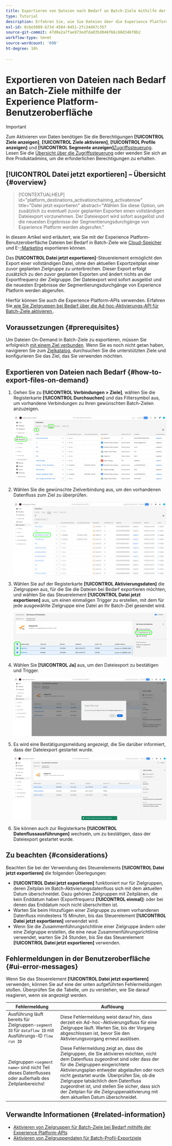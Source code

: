 ```yaml
---
title: Exportieren von Dateien nach Bedarf an Batch-Ziele mithilfe der Experience Platform-Benutzeroberfläche
type: Tutorial
description: Erfahren Sie, wie Sie Dateien über die Experience Platform-Benutzeroberfläche bei Bedarf in Batch-Ziele exportieren können.
exl-id: 0cbe5089-b73d-4584-8451-2fc34d47c357
source-git-commit: 47d0e2a7fae973edfda035d046f66c88d34bf8b2
workflow-type: tm+mt
source-wordcount: '690'
ht-degree: 16%

---
```



# Exportieren von Dateien nach Bedarf an Batch-Ziele mithilfe der Experience Platform-Benutzeroberfläche

>[!IMPORTANT]
> 
>Zum Aktivieren von Daten benötigen Sie die Berechtigungen **[!UICONTROL Ziele anzeigen]**, **[!UICONTROL Ziele aktivieren]**, **[!UICONTROL Profile anzeigen]** und **[!UICONTROL Segmente anzeigen]**[Zugriffssteuerung](/help/access-control/home.md#permissions). Lesen Sie die [Übersicht über die Zugriffssteuerung](/help/access-control/ui/overview.md) oder wenden Sie sich an Ihre Produktadmins, um die erforderlichen Berechtigungen zu erhalten.

## **[!UICONTROL Datei jetzt exportieren]** – Übersicht {#overview}

>[!CONTEXTUALHELP]
>id="platform_destinations_activationchaining_activatenow"
>title="Datei jetzt exportieren"
>abstract="Wählen Sie diese Option, um zusätzlich zu eventuell zuvor geplanten Exporten einen vollständigen Dateiexport vorzunehmen. Der Dateiexport wird sofort ausgelöst und die neuesten Ergebnisse der Segmentierungsdurchgänge von Experience Platform werden abgerufen."

In diesem Artikel wird erläutert, wie Sie mit der Experience Platform-Benutzeroberfläche Dateien bei Bedarf in Batch-Ziele wie [Cloud-Speicher](/help/destinations/catalog/cloud-storage/overview.md) und E-[-Marketing](/help/destinations/catalog/email-marketing/overview.md) exportieren können.

Das **[!UICONTROL Datei jetzt exportieren]**-Steuerelement ermöglicht den Export einer vollständigen Datei, ohne den aktuellen Exportzeitplan einer zuvor geplanten Zielgruppe zu unterbrechen. Dieser Export erfolgt zusätzlich zu den zuvor geplanten Exporten und ändert nichts an der Exportfrequenz der Zielgruppe. Der Dateiexport wird sofort ausgelöst und die neuesten Ergebnisse der Segmentierungsdurchgänge von Experience Platform werden abgerufen.

Hierfür können Sie auch die Experience Platform-APIs verwenden. Erfahren Sie[ wie Sie Zielgruppen bei Bedarf über die Ad-hoc-Aktivierungs-API für Batch-Ziele aktivieren ](/help/destinations/api/ad-hoc-activation-api.md).

## Voraussetzungen {#prerequisites}

Um Dateien On-Demand in Batch-Ziele zu exportieren, müssen Sie erfolgreich [mit einem Ziel verbunden](./connect-destination.md). Wenn Sie es noch nicht getan haben, navigieren Sie zum [Zielkatalog](../catalog/overview.md), durchsuchen Sie die unterstützten Ziele und konfigurieren Sie das Ziel, das Sie verwenden möchten.

## Exportieren von Dateien nach Bedarf {#how-to-export-files-on-demand}

1. Gehen Sie zu **[!UICONTROL Verbindungen > Ziele]**, wählen Sie die Registerkarte **[!UICONTROL Durchsuchen]** und das Filtersymbol aus, um vorhandene Verbindungen zu Ihren gewünschten Batch-Zielen anzuzeigen.

   ![Abbildung mit hervorgehobenen Informationen zum Aufrufen der Registerkarte „Durchsuchen“ und zum Filtern vorhandener Datenflüsse.](../assets/ui/activate-on-demand/browse-tab.png)

2. Wählen Sie die gewünschte Zielverbindung aus, um den vorhandenen Datenfluss zum Ziel zu überprüfen.

   ![Abbildung mit hervorgehobener Darstellung eines gefilterten Datenflusses.](../assets/ui/activate-on-demand/filtered-dataflow.png)

3. Wählen Sie auf der Registerkarte **[!UICONTROL Aktivierungsdaten]** die Zielgruppen aus, für die Sie die Dateien bei Bedarf exportieren möchten, und wählen Sie das Steuerelement **[!UICONTROL Datei jetzt exportieren]** aus, um einen einmaligen Trigger zu erstellen, mit dem für jede ausgewählte Zielgruppe eine Datei an Ihr Batch-Ziel gesendet wird.

   ![Abbildung mit hervorgehobener Schaltfläche „Datei jetzt exportieren“](../assets/ui/activate-on-demand/bulk-export-file-now.png)

4. Wählen Sie **[!UICONTROL Ja]** aus, um den Dateiexport zu bestätigen und Trigger.

   ![Bild mit dem Bestätigungsdialogfeld „Datei jetzt exportieren“.](../assets/ui/activate-on-demand/confirm-activation.png)

5. Es wird eine Bestätigungsmeldung angezeigt, die Sie darüber informiert, dass der Dateiexport gestartet wurde.

   ![Bild mit Bestätigung einer erfolgreichen Ad-hoc-Aktivierung.](../assets/ui/activate-on-demand/ad-hoc-success.png)

6. Sie können auch zur Registerkarte **[!UICONTROL Datenflussausführungen]** wechseln, um zu bestätigen, dass der Dateiexport gestartet wurde.

## Zu beachten {#considerations}

Beachten Sie bei der Verwendung des Steuerelements **[!UICONTROL Datei jetzt exportieren]** die folgenden Überlegungen:

* **[!UICONTROL Datei jetzt exportieren]** funktioniert nur für Zielgruppen, deren Zeitplan im Batch-Aktivierungsdatenfluss sich mit dem aktuellen Datum überschneidet. Dazu gehören Zielgruppen mit Zeitplänen, die kein Enddatum haben (Exportfrequenz **[!UICONTROL einmal]**) oder bei denen das Enddatum noch nicht überschritten ist.
* Warten Sie beim Hinzufügen einer Zielgruppe zu einem vorhandenen Datenfluss mindestens 15 Minuten, bis das Steuerelement **[!UICONTROL Datei jetzt exportieren]** verwendet wird.
* Wenn Sie die Zusammenführungsrichtlinie einer Zielgruppe ändern oder eine Zielgruppe erstellen, die eine neue Zusammenführungsrichtlinie verwendet, warten Sie 24 Stunden, bis Sie das Steuerelement **[!UICONTROL Datei jetzt exportieren]** verwenden.

## Fehlermeldungen in der Benutzeroberfläche {#ui-error-messages}

Wenn Sie das Steuerelement **[!UICONTROL Datei jetzt exportieren]** verwenden, können Sie auf eine der unten aufgeführten Fehlermeldungen stoßen. Überprüfen Sie die Tabelle, um zu verstehen, wie Sie darauf reagieren, wenn sie angezeigt werden.

| Fehlermeldung | Auflösung |
|---------|----------|
| Ausführung läuft bereits für Zielgruppen-`segment ID` für `dataflow ID` mit Ausführungs-ID `flow run ID` | Diese Fehlermeldung weist darauf hin, dass derzeit ein Ad-hoc-Aktivierungsfluss für eine Zielgruppe läuft. Warten Sie, bis der Vorgang abgeschlossen ist, bevor Sie den Aktivierungsvorgang erneut auslösen. |
| Zielgruppen `<segment name>` sind nicht Teil dieses Datenflusses oder außerhalb des Zeitplanbereichs! | Diese Fehlermeldung zeigt an, dass die Zielgruppen, die Sie aktivieren möchten, nicht dem Datenfluss zugeordnet sind oder dass der für die Zielgruppen eingerichtete Aktivierungsplan entweder abgelaufen oder noch nicht gestartet wurde. Überprüfen Sie, ob die Zielgruppe tatsächlich dem Datenfluss zugeordnet ist, und stellen Sie sicher, dass sich der Zeitplan für die Zielgruppenaktivierung mit dem aktuellen Datum überschneidet. |

## Verwandte Informationen {#related-information}

* [Aktivieren von Zielgruppen für Batch-Ziele bei Bedarf mithilfe der Experience Platform-APIs](/help/destinations/api/ad-hoc-activation-api.md)
* [Aktivieren von Zielgruppendaten für Batch-Profil-Exportziele](/help/destinations/ui/activate-batch-profile-destinations.md)
